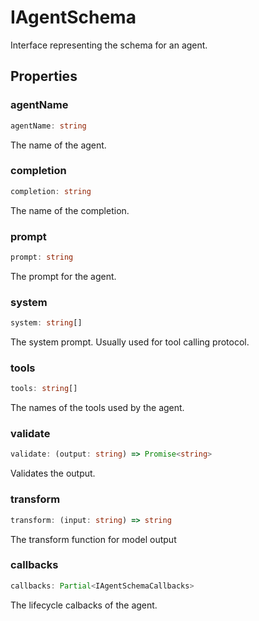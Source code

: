 # IAgentSchema

Interface representing the schema for an agent.

## Properties

### agentName

```ts
agentName: string
```

The name of the agent.

### completion

```ts
completion: string
```

The name of the completion.

### prompt

```ts
prompt: string
```

The prompt for the agent.

### system

```ts
system: string[]
```

The system prompt. Usually used for tool calling protocol.

### tools

```ts
tools: string[]
```

The names of the tools used by the agent.

### validate

```ts
validate: (output: string) => Promise<string>
```

Validates the output.

### transform

```ts
transform: (input: string) => string
```

The transform function for model output

### callbacks

```ts
callbacks: Partial<IAgentSchemaCallbacks>
```

The lifecycle calbacks of the agent.
